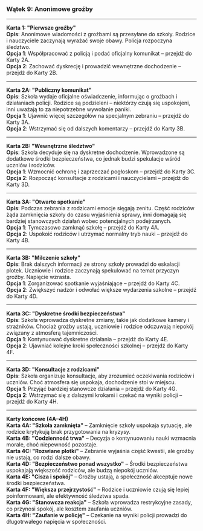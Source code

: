﻿


### **Wątek 9: Anonimowe groźby**

----------

**Karta 1: "Pierwsze groźby"**  
**Opis**: Anonimowe wiadomości z groźbami są przesyłane do szkoły. Rodzice i nauczyciele zaczynają wyrażać swoje obawy. Policja rozpoczyna śledztwo.  
**Opcja 1**: Współpracować z policją i podać oficjalny komunikat – przejdź do Karty 2A.  
**Opcja 2**: Zachować dyskrecję i prowadzić wewnętrzne dochodzenie – przejdź do Karty 2B.

----------

**Karta 2A: "Publiczny komunikat"**  
**Opis**: Szkoła wydaje oficjalne oświadczenie, informując o groźbach i działaniach policji. Rodzice są podzieleni – niektórzy czują się uspokojeni, inni uważają to za niepotrzebne wywołanie paniki.  
**Opcja 1**: Ujawnić więcej szczegółów na specjalnym zebraniu – przejdź do Karty 3A.  
**Opcja 2**: Wstrzymać się od dalszych komentarzy – przejdź do Karty 3B.

----------

**Karta 2B: "Wewnętrzne śledztwo"**  
**Opis**: Szkoła decyduje się na dyskretne dochodzenie. Wprowadzone są dodatkowe środki bezpieczeństwa, co jednak budzi spekulacje wśród uczniów i rodziców.  
**Opcja 1**: Wzmocnić ochronę i zaprzeczać pogłoskom – przejdź do Karty 3C.  
**Opcja 2**: Rozpocząć konsultacje z rodzicami i nauczycielami – przejdź do Karty 3D.

----------

**Karta 3A: "Otwarte spotkanie"**  
**Opis**: Podczas zebrania z rodzicami emocje sięgają zenitu. Część rodziców żąda zamknięcia szkoły do czasu wyjaśnienia sprawy, inni domagają się bardziej stanowczych działań wobec potencjalnych podejrzanych.  
**Opcja 1**: Tymczasowo zamknąć szkołę – przejdź do Karty 4A.  
**Opcja 2**: Uspokoić rodziców i utrzymać normalny tryb nauki – przejdź do Karty 4B.

----------

**Karta 3B: "Milczenie szkoły"**  
**Opis**: Brak dalszych informacji ze strony szkoły prowadzi do eskalacji plotek. Uczniowie i rodzice zaczynają spekulować na temat przyczyn groźby. Napięcie wzrasta.  
**Opcja 1**: Zorganizować spotkanie wyjaśniające – przejdź do Karty 4C.  
**Opcja 2**: Zwiększyć nadzór i odwołać większe wydarzenia szkolne – przejdź do Karty 4D.

----------

**Karta 3C: "Dyskretne środki bezpieczeństwa"**  
**Opis**: Szkoła wprowadza dyskretne zmiany, takie jak dodatkowe kamery i strażników. Chociaż groźby ustają, uczniowie i rodzice odczuwają niepokój związany z atmosferą tajemniczości.  
**Opcja 1**: Kontynuować dyskretne działania – przejdź do Karty 4E.  
**Opcja 2**: Ujawniać kolejne kroki społeczności szkolnej – przejdź do Karty 4F.

----------

**Karta 3D: "Konsultacje z rodzicami"**  
**Opis**: Szkoła organizuje konsultacje, aby zrozumieć oczekiwania rodziców i uczniów. Choć atmosfera się uspokaja, dochodzenie stoi w miejscu.  
**Opcja 1**: Przyjąć bardziej stanowcze działania – przejdź do Karty 4G.  
**Opcja 2**: Wstrzymać się z dalszymi krokami i czekać na wyniki policji – przejdź do Karty 4H.

----------

**Karty końcowe (4A–4H)**  
**Karta 4A: "Szkoła zamknięta"** – Zamknięcie szkoły uspokaja sytuację, ale rodzice krytykują brak przygotowania na kryzysy.  
**Karta 4B: "Codzienność trwa"** – Decyzja o kontynuowaniu nauki wzmacnia morale, choć niepewność pozostaje.  
**Karta 4C: "Rozwiane plotki"** – Zebranie wyjaśnia część kwestii, ale groźby nie ustają, co rodzi dalsze obawy.  
**Karta 4D: "Bezpieczeństwo ponad wszystko"** – Środki bezpieczeństwa uspokajają większość rodziców, ale budzą niepokój uczniów.  
**Karta 4E: "Cisza i spokój"** – Groźby ustają, a społeczność akceptuje nowe środki bezpieczeństwa.  
**Karta 4F: "Większa przejrzystość"** – Rodzice i uczniowie czują się lepiej poinformowani, ale efektywność śledztwa spada.  
**Karta 4G: "Stanowcza reakcja"** – Szkoła wprowadza restrykcyjne zasady, co przynosi spokój, ale kosztem zaufania uczniów.  
**Karta 4H: "Zaufanie w policję"** – Czekanie na wyniki policji prowadzi do długotrwałego napięcia w społeczności.
